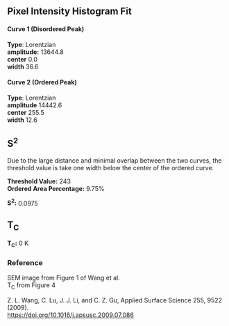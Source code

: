 ## Pixel Intensity Histogram Fit

#### Curve 1 (Disordered Peak)
**Type**: Lorentzian\
**amplitude:** 13644.8\
**center** 0.0\
**width** 36.6


#### Curve 2 (Ordered Peak)
**Type**: Lorentzian\
**amplitude** 14442.6\
**center** 255.5\
**width** 12.6

## S<sup>2</sup>

Due to the large distance and minimal overlap between the
two curves, the threshold value is take one width below
the center of the ordered curve.

**Threshold Value:** 243\
**Ordered Area Percentage:** 9.75%


**S<sup>2</sup>:** 0.0975

## T<sub>C</sub>
**T<sub>C</sub>:** 0 K


### Reference
SEM image from Figure 1 of Wang et al.\
T<sub>C</sub> from Figure 4


Z. L. Wang, C. Lu, J. J. Li, and C. Z. Gu, Applied Surface Science 255, 9522 (2009).\
https://doi.org/10.1016/j.apsusc.2009.07.086

